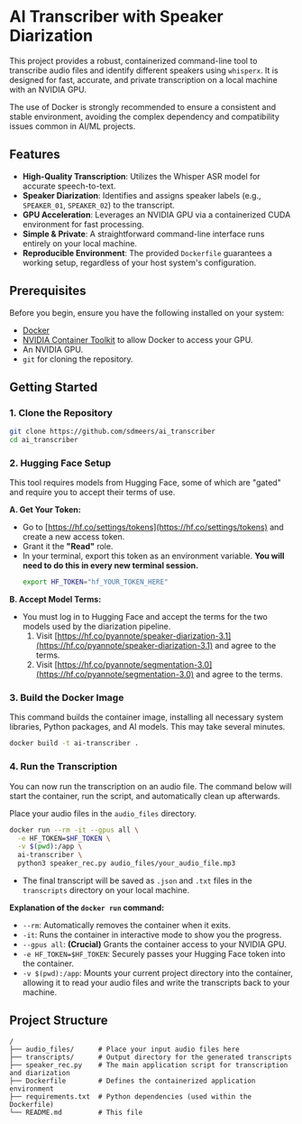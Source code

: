 # AI Transcriber with Speaker Diarization

This project provides a robust, containerized command-line tool to transcribe audio files and identify different speakers using `whisperx`. It is designed for fast, accurate, and private transcription on a local machine with an NVIDIA GPU.

The use of Docker is strongly recommended to ensure a consistent and stable environment, avoiding the complex dependency and compatibility issues common in AI/ML projects.

## Features

-   **High-Quality Transcription**: Utilizes the Whisper ASR model for accurate speech-to-text.
-   **Speaker Diarization**: Identifies and assigns speaker labels (e.g., `SPEAKER_01`, `SPEAKER_02`) to the transcript.
-   **GPU Acceleration**: Leverages an NVIDIA GPU via a containerized CUDA environment for fast processing.
-   **Simple & Private**: A straightforward command-line interface runs entirely on your local machine.
-   **Reproducible Environment**: The provided `Dockerfile` guarantees a working setup, regardless of your host system's configuration.

## Prerequisites

Before you begin, ensure you have the following installed on your system:

-   [Docker](https://docs.docker.com/get-docker/)
-   [NVIDIA Container Toolkit](https://docs.nvidia.com/datacenter/cloud-native/container-toolkit/latest/install-guide.html) to allow Docker to access your GPU.
-   An NVIDIA GPU.
-   `git` for cloning the repository.

## Getting Started

### 1. Clone the Repository

```bash
git clone https://github.com/sdmeers/ai_transcriber
cd ai_transcriber
```

### 2. Hugging Face Setup

This tool requires models from Hugging Face, some of which are "gated" and require you to accept their terms of use.

**A. Get Your Token:**
- Go to [https://hf.co/settings/tokens](https://hf.co/settings/tokens) and create a new access token.
- Grant it the **"Read"** role.
- In your terminal, export this token as an environment variable. **You will need to do this in every new terminal session.**
  ```bash
  export HF_TOKEN="hf_YOUR_TOKEN_HERE"
  ```

**B. Accept Model Terms:**
- You must log in to Hugging Face and accept the terms for the two models used by the diarization pipeline.
  1.  Visit [https://hf.co/pyannote/speaker-diarization-3.1](https://hf.co/pyannote/speaker-diarization-3.1) and agree to the terms.
  2.  Visit [https://hf.co/pyannote/segmentation-3.0](https://hf.co/pyannote/segmentation-3.0) and agree to the terms.

### 3. Build the Docker Image

This command builds the container image, installing all necessary system libraries, Python packages, and AI models. This may take several minutes.

```bash
docker build -t ai-transcriber .
```

### 4. Run the Transcription

You can now run the transcription on an audio file. The command below will start the container, run the script, and automatically clean up afterwards.

Place your audio files in the `audio_files` directory.

```bash
docker run --rm -it --gpus all \
  -e HF_TOKEN=$HF_TOKEN \
  -v $(pwd):/app \
  ai-transcriber \
  python3 speaker_rec.py audio_files/your_audio_file.mp3
```

- The final transcript will be saved as `.json` and `.txt` files in the `transcripts` directory on your local machine.

**Explanation of the `docker run` command:**
- `--rm`: Automatically removes the container when it exits.
- `-it`: Runs the container in interactive mode to show you the progress.
- `--gpus all`: **(Crucial)** Grants the container access to your NVIDIA GPU.
- `-e HF_TOKEN=$HF_TOKEN`: Securely passes your Hugging Face token into the container.
- `-v $(pwd):/app`: Mounts your current project directory into the container, allowing it to read your audio files and write the transcripts back to your machine.

## Project Structure

```
/
├── audio_files/      # Place your input audio files here
├── transcripts/      # Output directory for the generated transcripts
├── speaker_rec.py    # The main application script for transcription and diarization
├── Dockerfile        # Defines the containerized application environment
├── requirements.txt  # Python dependencies (used within the Dockerfile)
└── README.md         # This file
```